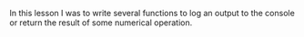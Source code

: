 In this lesson I was to write several functions to log an output to the console or return the result of some numerical operation.